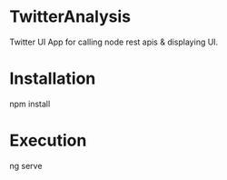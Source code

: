 # TwitterAnalysis
Twitter UI App for calling node rest apis & displaying UI.

# Installation
npm install

# Execution
ng serve
